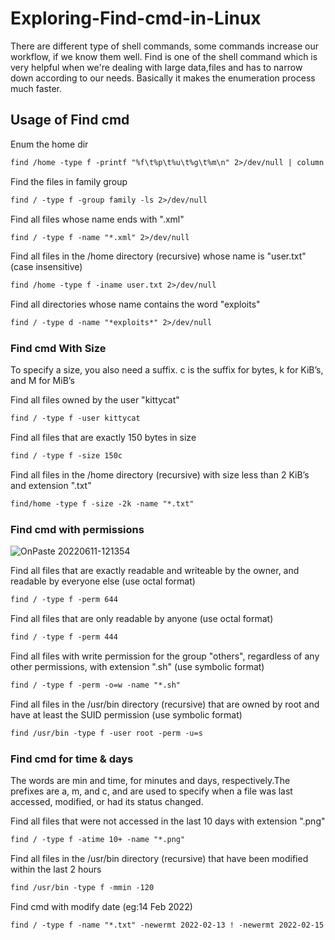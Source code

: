 # Exploring-Find-cmd-in-Linux

There are different type of shell commands, some commands increase our workflow, if we know them well. Find is one of the shell command which is very helpful when we're dealing with large data,files and has to narrow down according to our needs. Basically it makes the enumeration process much faster.


## Usage of Find cmd

Enum the home dir
```markdown
find /home -type f -printf "%f\t%p\t%u\t%g\t%m\n" 2>/dev/null | column -t
```

Find the files in family group
```markdown
find / -type f -group family -ls 2>/dev/null
```

Find all files whose name ends with ".xml"
```markdown
find / -type f -name "*.xml" 2>/dev/null
```

Find all files in the /home directory (recursive) whose name is "user.txt" (case insensitive)
```markdown
find /home -type f -iname user.txt 2>/dev/null
```

Find all directories whose name contains the word "exploits"
```markdown
find / -type d -name "*exploits*" 2>/dev/null
```


### Find cmd With Size
To specify a size, you also need a suffix. c is the suffix for bytes, k for KiB’s, and M for MiB’s


Find all files owned by the user "kittycat"
```markdown
find / -type f -user kittycat
```

Find all files that are exactly 150 bytes in size
```markdown
find / -type f -size 150c
```

Find all files in the /home directory (recursive) with size less than 2 KiB’s and extension ".txt"
```markdown
find/home -type f -size -2k -name "*.txt"
```



### Find cmd with permissions

![OnPaste 20220611-121354](https://user-images.githubusercontent.com/106917304/173176809-0421efac-8662-47d1-bef4-db573398a60e.png)


Find all files that are exactly readable and writeable by the owner, and readable by everyone else (use octal format)
```markdown
find / -type f -perm 644
```

Find all files that are only readable by anyone (use octal format)
```markdown
find / -type f -perm 444
```

Find all files with write permission for the group "others", regardless of any other permissions, with extension ".sh" (use symbolic format)
```markdown
find / -type f -perm -o=w -name "*.sh"
```

Find all files in the /usr/bin directory (recursive) that are owned by root and have at least the SUID permission (use symbolic format)
```markdown
find /usr/bin -type f -user root -perm -u=s
```



### Find cmd for time & days
The words are min and time, for minutes and days, respectively.The prefixes are a, m, and c, and are used to specify when a file was last accessed, modified, or had its status changed.  




Find all files that were not accessed in the last 10 days with extension ".png"
```markdown
find / -type f -atime 10+ -name "*.png"
```

Find all files in the /usr/bin directory (recursive) that have been modified within the last 2 hours
```markdown
find /usr/bin -type f -mmin -120    
```

Find cmd with modify date (eg:14 Feb 2022)
```markdown
find / -type f -name "*.txt" -newermt 2022-02-13 ! -newermt 2022-02-15 2>/dev/null
```

